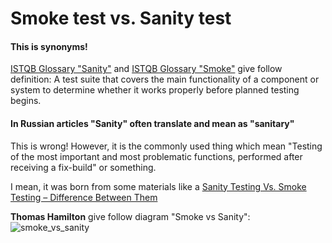 # Smoke  test vs. Sanity test
#### This is synonyms!

[ISTQB Glossary "Sanity"](https://istqb-glossary.page/sanity-test/) and [ISTQB Glossary "Smoke"](https://istqb-glossary.page/smoke-test/) give follow definition: A test suite that covers the main functionality of a component or system to determine whether it works properly before planned testing begins.

#### In Russian articles "Sanity" often translate and mean as "sanitary"
This is wrong! However, it is the commonly used thing which mean "Testing of the most important and most problematic functions, performed after receiving a fix-build" or something.

I mean, it was born from some materials like a [Sanity Testing Vs. Smoke Testing – Difference Between Them](https://www.guru99.com/smoke-sanity-testing.html)

**Thomas Hamilton** give follow diagram "Smoke vs Sanity":
![smoke_vs_sanity](https://www.guru99.com/images/stories/Sanity_Smoke_Testing.png)

